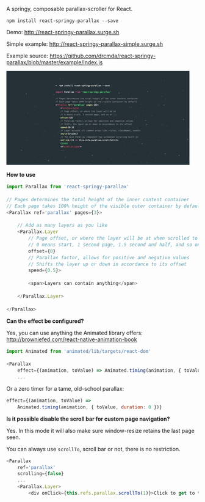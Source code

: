 A springy, composable parallax-scroller for React.

    npm install react-springy-parallax --save

Demo: http://react-springy-parallax.surge.sh

Simple example: http://react-springy-parallax-simple.surge.sh

Example source: https://github.com/drcmda/react-springy-parallax/blob/master/example/index.js

![intro](intro.gif)

<b>How to use</b>

```js
import Parallax from 'react-springy-parallax'

// Pages determines the total height of the inner content container
// Each page takes 100% height of the visible outer container by default
<Parallax ref='parallax' pages={3}>

    // Add as many layers as you like
    <Parallax.Layer
        // Page offset, or where the layer will be at when scrolled to
        // 0 means start, 1 second page, 1.5 second and half, and so on ...
        offset={0}
        // Parallax factor, allows for positive and negative values
        // Shifts the layer up or down in accordance to its offset
        speed={0.5}>
        
        <span>Layers can contain anything</span>

    </Parallax.Layer>

</Parallax>
```

<b>Can the effect be configured?</b>

Yes, you can use anything the Animated library offers: http://browniefed.com/react-native-animation-book

```js
import Animated from 'animated/lib/targets/react-dom'

<Parallax
    effect={(animation, toValue) => Animated.timing(animation, { toValue, duration: 200 })}
    ...
```

Or a zero timer for a tame, old-school parallax:

```js
effect={(animation, toValue) =>
    Animated.timing(animation, { toValue, duration: 0 })}
```

<b>Is it possible disable the scroll bar for custom page navigation?</b>

Yes. In this mode it will also make sure window-resize retains the last page seen.

You can always use `scrollTo`, scroll bar or not, there is no restriction.

```js
<Parallax
    ref='parallax'
    scrolling={false}
    ...
    <Parallax.Layer>
        <div onClick={this.refs.parallax.scrollTo(1)}>Click to get to the next page</div>
```
